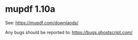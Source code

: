 # mupdf 1.10a

See:
https://mupdf.com/downlaods/

Any bugs should be reported to:
https://bugs.ghostscript.com/
